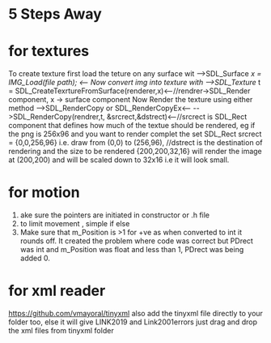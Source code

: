 # 5 Steps Away

# for textures
To create texture first load the teture on any surface wit
-->SDL_Surface *x = IMG_Load(file path); <--
Now convert img into texture with
-->SDL_Texture* t = SDL_CreateTexrtureFromSurface(renderer,x)<--//rendrer->SDL_Render component, x -> surface component
Now Render the texture using either method
-->SDL_RenderCopy or SDL_RenderCopyEx<--
-->SDL_RenderCopy(rendrer,t, &srcrect,&dstrect)<--//srcrect is SDL_Rect component that defines how much of the textue should be rendered, eg if the png is 256x96 and you want to render complet the set SDL_Rect srcrect = {0,0,256,96} i.e. draw from (0,0) to (256,96),
//dstrect is the destination of rendering and the size to be rendered {200,200,32,16} will render the image at (200,200) and will be scaled down to 32x16 i.e it will look small.

# for motion 
1. ake sure the pointers are initiated in constructor or .h file
2. to limit movement , simple if else 
3. Make sure that m_Position is >1 for +ve as when converted to int it rounds off. It created the problem where code was correct but PDrect was int and m_Position was float and less than 1, PDrect was being added 0.

# for xml reader
https://github.com/vmayoral/tinyxml
also add the tinyxml file directly to your folder too, else it will give LINK2019 and Link2001errors
just drag and drop the xml files from tinyxml  folder

